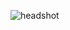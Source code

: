 ![headshot](https://user-images.githubusercontent.com/70351156/129292941-2c871d27-3b44-4339-979b-7971da39ef0c.jpeg)
